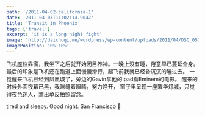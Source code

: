 ```yaml
---
path: '/2011-04-02-california-1'
date: '2011-04-03T11:02:14.904Z'
title: 'Transit in Phoenix'
tags: ['travel']
excerpt: 'it is a long night fight'
image: 'http://daichuqi.me/wordpress/wp-content/uploads/2011/04/DSC_0576.jpg'
imagePosition: '0% 10%'
---
```


<p class="normal-article">
  飞机座位靠窗，我坐下之后就开始闭目养神。一晚上没有睡，倦意早已蔓延全身。
  最后的印象是飞机还在跑道上面慢慢滑行，起飞前我就已经昏沉沉的睡过去。
  一觉醒来飞机已经到凤凰城了，旁边的Gavin拿他的Ipad看Eminem的电影。
  醒来的时候外面夜幕已黑，我眯缝着眼睛，努力睁开，
  窗子里呈现一座繁华灯城，只觉得夜色迷人，拿出单反拍照留念。

tired and sleepy.
Good night. San Francisco 🌙

</p>
